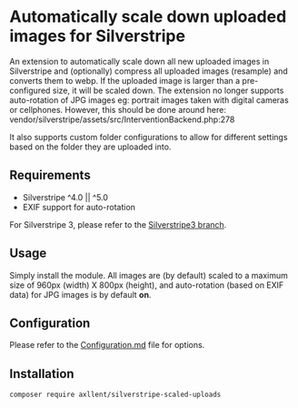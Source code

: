 # Automatically scale down uploaded images for Silverstripe

An extension to automatically scale down all new uploaded images in Silverstripe and (optionally) compress
all uploaded images (resample) and converts them to webp. If the uploaded image is larger than a pre-configured size, it will be scaled down. The extension no longer supports auto-rotation of JPG images eg: portrait images taken with digital cameras or cellphones. However, this should be done around here:  vendor/silverstripe/assets/src/InterventionBackend.php:278

It also supports custom folder configurations to allow for different settings based on the folder they are uploaded into.

## Requirements

- Silverstripe ^4.0 || ^5.0
- EXIF support for auto-rotation

For Silverstripe 3, please refer to the [Silverstripe3 branch](https://github.com/axllent/silverstripe-scaled-uploads/tree/silverstripe3).

## Usage

Simply install the module. All images are (by default) scaled to a maximum size of 960px (width) X 800px (height),
and auto-rotation (based on EXIF data) for JPG images is by default **on**.

## Configuration

Please refer to the [Configuration.md](docs/en/Configuration.md) file for options.

## Installation

```shell
composer require axllent/silverstripe-scaled-uploads
```
